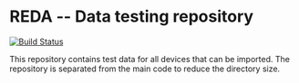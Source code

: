 # REDA -- Data testing repository

[![Build Status](http://g4.geo.uni-bonn.de:8080/buildStatus/icon?job=reda_testing)](http://g4.geo.uni-bonn.de:8080/job/reda_testing)

This repository contains test data for all devices that can be imported. The
repository is separated from the main code to reduce the directory size.
